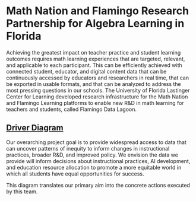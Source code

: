 # Math Nation and Flamingo Research Partnership for Algebra Learning in Florida   

Achieving the greatest impact on teacher practice and student learning outcomes requires math learning experiences that are targeted, relevant, and applicable to each participant. This can be efficiently achieved with connected student, educator, and digital content data that can be continuously accessed by educators and researchers in real time, that can be exported in usable formats, and that can be analyzed to address the most pressing questions in our schools. The University of Florida Lastinger Center for Learning developed research infrastructure for the Math Nation and Flamingo Learning platforms to enable new R&D in math learning for teachers and students, called Flamingo Data Lagoon.

## [Driver Diagram](https://github.com/lastingerlx/datahub/blob/9ab2574416338c881c792db03edc1525e9d94d18/About%20the%20project/CRP%20Driver%20Diagram.pdf)

Our overarching project goal is to provide widespread access to data that can uncover patterns of inequity to inform changes in instructional practices, broader R&D, and improved policy.   We envision the data we provide will inform decisions about instructional practices, AI development, and education resource allocation to promote a more equitable world in which all students have equal opportunities for success.   

This diagram translates our primary aim into the concrete actions executed by this team.  
